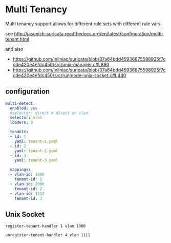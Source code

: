 # Multi Tenancy

Multi tenancy support allows for different rule sets with different rule vars.



see  http://jasonish-suricata.readthedocs.org/en/latest/configuration/multi-tenant.html

and also
 * https://github.com/inliniac/suricata/blob/37a64bdd45936875598925f7ccde420e4efdc450/src/unix-manager.c#L880
 * https://github.com/inliniac/suricata/blob/37a64bdd45936875598925f7ccde420e4efdc450/src/runmode-unix-socket.c#L440




## configuration

``` yaml
multi-detect:
  enabled: yes
  #selector: direct # direct or vlan
  selector: vlan
  loaders: 3

  tenants:
  - id: 1
    yaml: tenant-1.yaml
  - id: 2
    yaml: tenant-2.yaml
  - id: 3
    yaml: tenant-3.yaml

  mappings:
  - vlan-id: 1000
    tenant-id: 1
  - vlan-id: 2000
    tenant-id: 2
  - vlan-id: 1112
    tenant-id: 3


```

## Unix Socket

```
register-tenant-handler 1 vlan 1000

unregister-tenant-handler 4 vlan 1111

```
